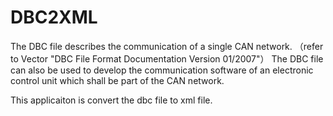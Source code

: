 # DBC2XML

The DBC file describes the communication of a single CAN network. （refer to Vector "DBC File Format Documentation Version 01/2007"）
The DBC file can also be used to develop the communication software of an electronic control unit which shall be part of the CAN network.

This applicaiton is convert the dbc file to xml file.


